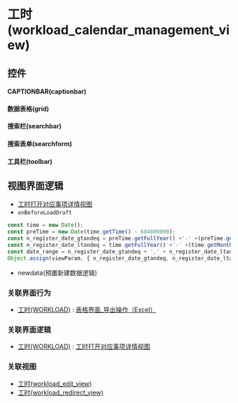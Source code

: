 # 工时(workload_calendar_management_view)  <!-- {docsify-ignore-all} -->



## 控件
#### CAPTIONBAR(captionbar)
#### 数据表格(grid)
#### 搜索栏(searchbar)
#### 搜索表单(searchform)
#### 工具栏(toolbar)

## 视图界面逻辑
  * [工时打开对应事项详情视图](module/Base/workload/uilogic/open_main_view)
* `onBeforeLoadDraft`
```javascript
const time = new Date();
const preTime = new Date(time.getTime() - 604800000);
const n_register_date_gtandeq = preTime.getFullYear() +'-' +(preTime.getMonth() + 1 < 10 ? '0' + (preTime.getMonth() + 1): preTime.getMonth() + 1) +'-' +(preTime.getDate() < 10 ? '0' + preTime.getDate() : preTime.getDate()) 
const n_register_date_ltandeq = time.getFullYear() +'-' +(time.getMonth() + 1 < 10 ? '0' + (time.getMonth() + 1): time.getMonth() + 1) +'-' +(time.getDate() < 10 ? '0' + time.getDate() : time.getDate())
const date_range = n_register_date_gtandeq + ',' + n_register_date_ltandeq;
Object.assign(viewParam, { n_register_date_gtandeq, n_register_date_ltandeq, date_range });
```
  * newdata(预置新建数据逻辑)


### 关联界面行为
  * [工时(WORKLOAD)](module/Base/workload) : [表格界面_导出操作（Excel）](module/Base/workload#界面行为)

### 关联界面逻辑
  * [工时(WORKLOAD)](module/Base/workload) : [工时打开对应事项详情视图](module/Base/workload/uilogic/open_main_view)

### 关联视图
  * [工时(workload_edit_view)](app/view/workload_edit_view)
  * [工时(workload_redirect_view)](app/view/workload_redirect_view)

<script>
 const { createApp } = Vue
  createApp({
    data() {
      return {

      }
    }
  }).use(ElementPlus).mount('#app')
</script>